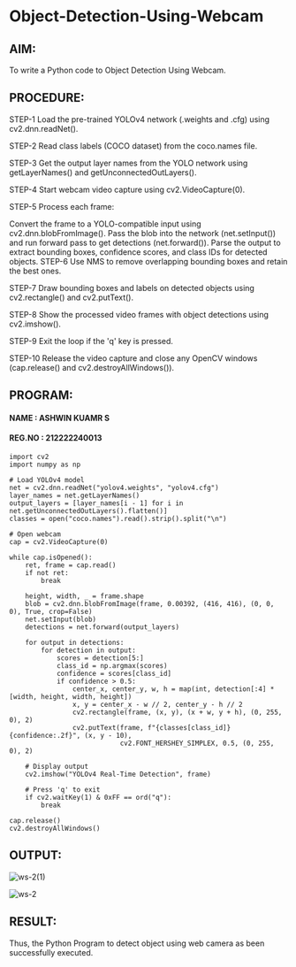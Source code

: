 # Object-Detection-Using-Webcam
## AIM: 
To write a Python code to Object Detection Using Webcam.

## PROCEDURE:
STEP-1 Load the pre-trained YOLOv4 network (.weights and .cfg) using cv2.dnn.readNet().

STEP-2 Read class labels (COCO dataset) from the coco.names file.

STEP-3 Get the output layer names from the YOLO network using getLayerNames() and getUnconnectedOutLayers().

STEP-4 Start webcam video capture using cv2.VideoCapture(0).

STEP-5 Process each frame:

Convert the frame to a YOLO-compatible input using cv2.dnn.blobFromImage().
Pass the blob into the network (net.setInput()) and run forward pass to get detections (net.forward()).
Parse the output to extract bounding boxes, confidence scores, and class IDs for detected objects.
STEP-6 Use NMS to remove overlapping bounding boxes and retain the best ones.

STEP-7 Draw bounding boxes and labels on detected objects using cv2.rectangle() and cv2.putText().

STEP-8 Show the processed video frames with object detections using cv2.imshow().

STEP-9 Exit the loop if the 'q' key is pressed.

STEP-10 Release the video capture and close any OpenCV windows (cap.release() and cv2.destroyAllWindows()).

## PROGRAM:
#### NAME : ASHWIN KUAMR S
#### REG.NO : 212222240013

```
import cv2
import numpy as np

# Load YOLOv4 model
net = cv2.dnn.readNet("yolov4.weights", "yolov4.cfg")
layer_names = net.getLayerNames()
output_layers = [layer_names[i - 1] for i in net.getUnconnectedOutLayers().flatten()]
classes = open("coco.names").read().strip().split("\n")

# Open webcam
cap = cv2.VideoCapture(0)

while cap.isOpened():
    ret, frame = cap.read()
    if not ret:
        break

    height, width, _ = frame.shape
    blob = cv2.dnn.blobFromImage(frame, 0.00392, (416, 416), (0, 0, 0), True, crop=False)
    net.setInput(blob)
    detections = net.forward(output_layers)

    for output in detections:
        for detection in output:
            scores = detection[5:]
            class_id = np.argmax(scores)
            confidence = scores[class_id]
            if confidence > 0.5:
                center_x, center_y, w, h = map(int, detection[:4] * [width, height, width, height])
                x, y = center_x - w // 2, center_y - h // 2
                cv2.rectangle(frame, (x, y), (x + w, y + h), (0, 255, 0), 2)
                cv2.putText(frame, f"{classes[class_id]} {confidence:.2f}", (x, y - 10), 
                            cv2.FONT_HERSHEY_SIMPLEX, 0.5, (0, 255, 0), 2)

    # Display output
    cv2.imshow("YOLOv4 Real-Time Detection", frame)

    # Press 'q' to exit
    if cv2.waitKey(1) & 0xFF == ord("q"):
        break

cap.release()
cv2.destroyAllWindows()

```
## OUTPUT:
![ws-2(1)](https://github.com/user-attachments/assets/7e5321b3-fd92-440d-a7dd-f7a36ea6e47b)

![ws-2](https://github.com/user-attachments/assets/d9c39e4b-a8bf-47c1-bd4d-a712198c5ad0)

## RESULT:
Thus, the Python Program to detect object using web camera as been successfully executed.



